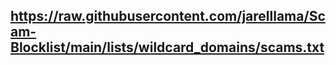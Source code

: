 ## https://raw.githubusercontent.com/jarelllama/Scam-Blocklist/main/lists/wildcard_domains/scams.txt
